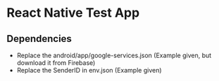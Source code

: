 # React Native Test App

## Dependencies

* Replace the android/app/google-services.json (Example given, but download it from Firebase)
* Replace the SenderID in env.json (Example given)